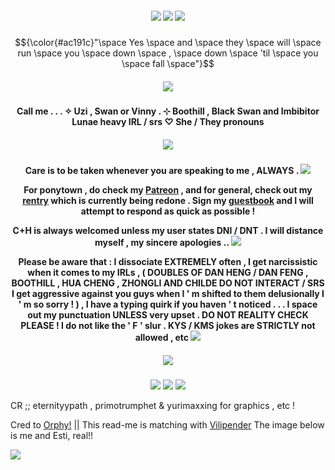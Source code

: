 <h5 align="center">
<img src="https://64.media.tumblr.com/b2fb06625a15668d8d028a2a82e32af0/c3c3aa2f9d7a1fb1-cb/s1280x1920/d5eb53c50d2c24da3d3ab759c88a2abb37f27fe2.pnj"/>
<img src="https://64.media.tumblr.com/01c7d58750674054418bded6dffd44c1/7c05b9b701a41a99-36/s1280x1920/860c134844279fb35b7e48800ce7552d77bff69a.pnj"/>

<img src="https://64.media.tumblr.com/1328ef96fef208597c4ee2ce50c88a19/038b5d1fbc72f290-d0/s400x600/fe182189e15a8bfcc1ae0821d89668ee1993c055.gifv"/>
</h5>


$${\color{#ac191c}"\space Yes \space and \space they \space will \space run \space you \space down \space , \space down \space 'til \space you \space fall \space"}$$

<h5 align="center">
<img src="https://64.media.tumblr.com/c8a9b45bfeda18d97822e8118d753823/0b1cbee1c0dad611-dd/s2048x3072/8f4b158106391c9173ecdcea33a70e4998973a60.pnj"/>
</h5>  

<h4 align="center">
Call me . . . ✧ Uzi , Swan or Vinny . ⊹ Boothill , Black Swan and Imbibitor Lunae heavy IRL / srs ♡ She / They pronouns
</h4> 
<h5 align="center">
<img src="https://64.media.tumblr.com/265e0fb22d96e08bea81391d2995b8ab/b93506f0e2176062-89/s400x600/0ae28c985abd9d6677e897c81db3fd3fdafb6cf8.gif"/>
</h5>  
<h4 align="center">

Care is to be taken whenever you are speaking to me , ALWAYS . <img src="https://64.media.tumblr.com/feae7c4f445b72af61705c4a0980aa78/6e7c5624608eadc8-15/s100x200/2db14a095abc573f6d81d3587b4aa1dde0c987ed.gif"/>

For ponytown , do check my [Patreon](https://patreon.com/villyth) , and for general, check out my [rentry](https://rentry.co/Keqingxuan) which is currently being redone .
Sign my [guestbook](https://villyth.123guestbook.com/) and I will attempt to respond as quick as possible !

C+H is always welcomed unless my user states DNI / DNT . I will distance myself , my sincere apologies .. <img src="https://64.media.tumblr.com/ac3f568afc1f9b85d9fc58e43d131719/6e7c5624608eadc8-c7/s100x200/090be65513765f03bf3075078d7c3493a5c8b742.gif"/>

Please be aware that : I dissociate EXTREMELY often , I get narcissistic when it comes to my IRLs , ( DOUBLES OF DAN HENG / DAN FENG , BOOTHILL , HUA CHENG , ZHONGLI AND CHILDE DO NOT INTERACT / SRS I get aggressive against you guys when I ' m shifted to them delusionally I ' m so sorry ! ) , I have a typing quirk if you haven ' t noticed . . . I space out my punctuation UNLESS very upset . DO NOT REALITY CHECK PLEASE ! I do not like the ' F ' slur . KYS / KMS jokes are STRICTLY not allowed , etc <img src="https://64.media.tumblr.com/df1b28230ca26778110f2f2957f00956/6e7c5624608eadc8-fc/s100x200/74a276fa83aeac07773b8bd322f69d55fe27e009.gif"/>
</h4> 

<h5 align="center">
<img src="https://64.media.tumblr.com/f28415f16e7d38bc2fae245a515631ea/0b1cbee1c0dad611-57/s2048x3072/badc4733390c1431d4bb4c4ddf74b66b417c2e6c.pnj"/>
</h5>

<p align ="center">
<img src="https://64.media.tumblr.com/1328ef96fef208597c4ee2ce50c88a19/038b5d1fbc72f290-d0/s400x600/fe182189e15a8bfcc1ae0821d89668ee1993c055.gif"/>
</h5>

<img src="https://64.media.tumblr.com/d73f388cc8b83a502aa84907d6ba513c/7c05b9b701a41a99-ef/s1280x1920/1725a9e6c8b11f848a4220e361f05ca2c96fff8b.pnj"/>
<img src="https://64.media.tumblr.com/b2fb06625a15668d8d028a2a82e32af0/c3c3aa2f9d7a1fb1-cb/s1280x1920/d5eb53c50d2c24da3d3ab759c88a2abb37f27fe2.pnj"/>

CR ;; eternityypath , primotrumphet & yurimaxxing for graphics , etc !

Cred to [Orphy!](https://github.com/Ovrpheus) || This read-me is matching with [Vilipender](https://github.com/vilipender) The image below is me and Esti, real!!

<img src="https://64.media.tumblr.com/f27a3e9cb2102fcfaef3ccdd1ae6de12/80d785fe68d34d09-bb/s2048x3072/aacfa88fbe0a77e8a7172870c3d1c5e66e879872.gif"/>
